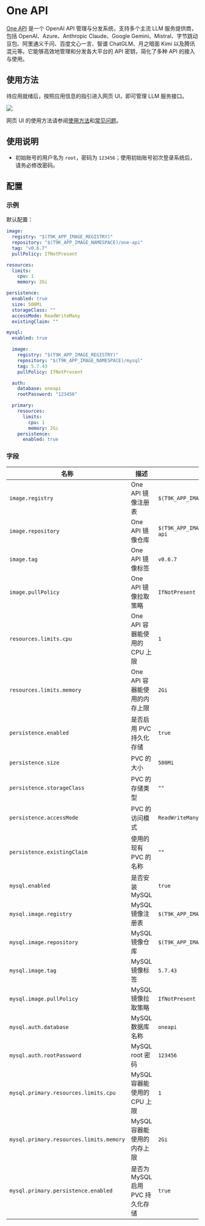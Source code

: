# One API

[One API](https://github.com/songquanpeng/one-api) 是一个 OpenAI API 管理与分发系统，支持多个主流 LLM 服务提供商，包括 OpenAI、Azure、Anthropic Claude、Google Gemini、Mistral、字节跳动豆包、阿里通义千问、百度文心一言、智谱 ChatGLM、月之暗面 Kimi 以及腾讯混元等。它能够高效地管理和分发各大平台的 API 密钥，简化了多种 API 的接入与使用。

## 使用方法

待应用就绪后，按照应用信息的指引进入网页 UI，即可管理 LLM 服务接口。

![](https://s2.loli.net/2024/11/14/xHFp4jAlfY6CIzy.png)

网页 UI 的使用方法请参阅[使用方法](https://github.com/songquanpeng/one-api?tab=readme-ov-file#%E4%BD%BF%E7%94%A8%E6%96%B9%E6%B3%95)和[常见问题](https://github.com/songquanpeng/one-api?tab=readme-ov-file#%E5%B8%B8%E8%A7%81%E9%97%AE%E9%A2%98)。

## 使用说明

* 初始账号的用户名为 `root`，密码为 `123456`；使用初始账号初次登录系统后，请务必修改密码。

## 配置

### 示例

默认配置：

```yaml
image:
  registry: "$(T9K_APP_IMAGE_REGISTRY)"
  repository: "$(T9K_APP_IMAGE_NAMESPACE)/one-api"
  tag: "v0.6.7"
  pullPolicy: IfNotPresent

resources:
  limits:
    cpu: 1
    memory: 2Gi

persistence:
  enabled: true
  size: 500Mi
  storageClass: ""
  accessMode: ReadWriteMany
  existingClaim: ""

mysql:
  enabled: true

  image:
    registry: "$(T9K_APP_IMAGE_REGISTRY)"
    repository: "$(T9K_APP_IMAGE_NAMESPACE)/mysql"
    tag: 5.7.43
    pullPolicy: IfNotPresent

  auth:
    database: oneapi
    rootPassword: "123456"

  primary:
    resources:
      limits:
        cpu: 1
        memory: 2Gi
    persistence:
      enabled: true
```

### 字段

| 名称                                | 描述                                                | 值                                        |
|-----------------------------------|-----------------------------------------------------|------------------------------------------|
| `image.registry`                  | One API 镜像注册表                                   | `$(T9K_APP_IMAGE_REGISTRY)`              |
| `image.repository`                | One API 镜像仓库                                     | `$(T9K_APP_IMAGE_NAMESPACE)/one-api`     |
| `image.tag`                      | One API 镜像标签                                     | `v0.6.7`                                 |
| `image.pullPolicy`               | One API 镜像拉取策略                                  | `IfNotPresent`                           |
| `resources.limits.cpu`           | One API 容器能使用的 CPU 上限                         | `1`                                      |
| `resources.limits.memory`        | One API 容器能使用的内存上限                          | `2Gi`                                    |
| `persistence.enabled`            | 是否启用 PVC 持久化存储                               | `true`                                   |
| `persistence.size`               | PVC 的大小                                           | `500Mi`                                  |
| `persistence.storageClass`       | PVC 的存储类型                                       | `""`                                     |
| `persistence.accessMode`         | PVC 的访问模式                                       | `ReadWriteMany`                          |
| `persistence.existingClaim`      | 使用的现有 PVC 的名称                                 | `""`                                     |
| `mysql.enabled`                  | 是否安装 MySQL                                       | `true`                                   |
| `mysql.image.registry`           | MySQL 镜像注册表                                     | `$(T9K_APP_IMAGE_REGISTRY)`              |
| `mysql.image.repository`         | MySQL 镜像仓库                                       | `$(T9K_APP_IMAGE_NAMESPACE)/mysql`       |
| `mysql.image.tag`               | MySQL 镜像标签                                       | `5.7.43`                                 |
| `mysql.image.pullPolicy`        | MySQL 镜像拉取策略                                    | `IfNotPresent`                           |
| `mysql.auth.database`           | MySQL 数据库名称                                     | `oneapi`                                 |
| `mysql.auth.rootPassword`       | MySQL root 密码                                     | `123456`                                 |
| `mysql.primary.resources.limits.cpu` | MySQL 容器能使用的 CPU 上限                       | `1`                                      |
| `mysql.primary.resources.limits.memory` | MySQL 容器能使用的内存上限                     | `2Gi`                                    |
| `mysql.primary.persistence.enabled` | 是否为 MySQL 启用 PVC 持久化存储                    | `true`                                   |